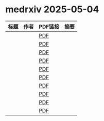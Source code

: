 # medrxiv 2025-05-04

| 标题 | 作者 | PDF链接 |  摘要 |
|------|------|--------|------|
|  |  | [PDF](https://doi.org/10.1101/2023.08.28.23294700) |  |
|  |  | [PDF](https://doi.org/10.1101/2023.11.13.23298463) |  |
|  |  | [PDF](https://doi.org/10.1101/2024.08.17.24312150) |  |
|  |  | [PDF](https://doi.org/10.1101/2024.09.01.24312235) |  |
|  |  | [PDF](https://doi.org/10.1101/2024.10.28.24316105) |  |
|  |  | [PDF](https://doi.org/10.1101/2024.11.22.24317764) |  |
|  |  | [PDF](https://doi.org/10.1101/2024.12.14.24318939) |  |
|  |  | [PDF](https://doi.org/10.1101/2024.12.20.24319449) |  |
|  |  | [PDF](https://doi.org/10.1101/2025.01.24.25321086) |  |
|  |  | [PDF](https://doi.org/10.1101/2025.03.12.25323875) |  |

